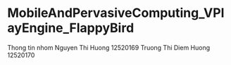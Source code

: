 # MobileAndPervasiveComputing_VPlayEngine_FlappyBird
Thong tin nhom
Nguyen Thi Huong 12520169
Truong Thi Diem Huong 12520170
